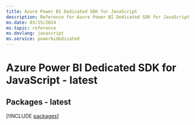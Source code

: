 ```yaml
---
title: Azure Power BI Dedicated SDK for JavaScript
description: Reference for Azure Power BI Dedicated SDK for JavaScript
ms.date: 03/15/2024
ms.topic: reference
ms.devlang: javascript
ms.service: powerbidedicated
---
```

# Azure Power BI Dedicated SDK for JavaScript - latest
## Packages - latest
[!INCLUDE [packages](power-bi-dedicated-index.md)]